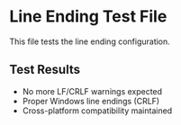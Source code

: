 # Line Ending Test File

This file tests the line ending configuration.

## Test Results
- No more LF/CRLF warnings expected
- Proper Windows line endings (CRLF)
- Cross-platform compatibility maintained